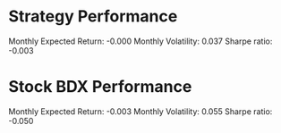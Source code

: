 # Strategy Performance
Monthly Expected Return: -0.000
Monthly Volatility: 0.037
Sharpe ratio: -0.003
# Stock BDX Performance
Monthly Expected Return: -0.003
Monthly Volatility: 0.055
Sharpe ratio: -0.050
